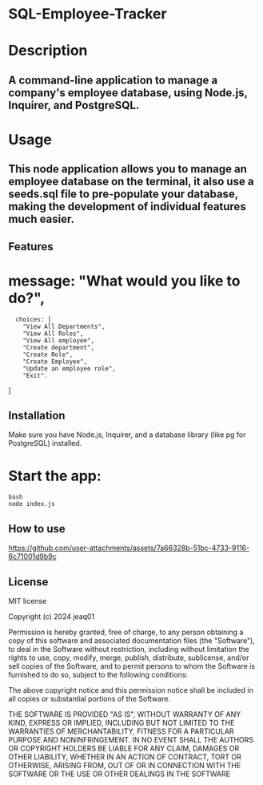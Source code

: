 # SQL-Employee-Tracker
# Description
## A command-line application to manage a company's employee database, using Node.js, Inquirer, and PostgreSQL. 
#  Usage
## This node application allows you to manage an employee database on the terminal, it also use a seeds.sql file to pre-populate your database, making the development of individual features much easier.
## Features
  # message: "What would you like to do?",
      choices: [
        "View All Departments",
        "View All Roles",
        "View All employee",
        "Create department",
        "Create Role",
        "Create Employee",
        "Update an employee role",
        "Exit".
]
## Installation
Make sure you have Node.js, Inquirer, and a database library (like pg for PostgreSQL) installed. 
# Start the app:
    bash
    node index.js
## How to use


https://github.com/user-attachments/assets/7a66328b-51bc-4733-9116-6c71001d9b9c




## License
MIT license

Copyright (c) 2024 jeaq01

Permission is hereby granted, free of charge, to any person obtaining a copy of this software and associated documentation files (the "Software"), to deal in the Software without restriction, including without limitation the rights to use, copy, modify, merge, publish, distribute, sublicense, and/or sell copies of the Software, and to permit persons to whom the Software is furnished to do so, subject to the following conditions:

The above copyright notice and this permission notice shall be included in all copies or substantial portions of the Software.

THE SOFTWARE IS PROVIDED "AS IS", WITHOUT WARRANTY OF ANY KIND, EXPRESS OR IMPLIED, INCLUDING BUT NOT LIMITED TO THE WARRANTIES OF MERCHANTABILITY, FITNESS FOR A PARTICULAR PURPOSE AND NONINFRINGEMENT. IN NO EVENT SHALL THE AUTHORS OR COPYRIGHT HOLDERS BE LIABLE FOR ANY CLAIM, DAMAGES OR OTHER LIABILITY, WHETHER IN AN ACTION OF CONTRACT, TORT OR OTHERWISE, ARISING FROM, OUT OF OR IN CONNECTION WITH THE SOFTWARE OR THE USE OR OTHER DEALINGS IN THE SOFTWARE
